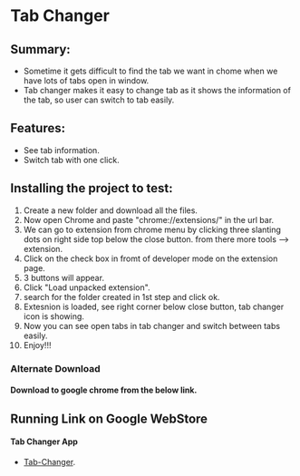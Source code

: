 # Tab Changer

## Summary:
* Sometime it gets difficult to find the tab we want in chome when we have lots of tabs open in window.
* Tab changer makes it easy to change tab as it shows the information of the tab, so user can switch to tab easily.

## Features:
* See tab information.
* Switch tab with one click.

## Installing the project to test:
1. Create a new folder and download all the files.
2. Now open Chrome and paste "chrome://extensions/" in the url bar.
3. We can go to extension from chrome menu by clicking three slanting dots on right side top below the close button.
   from there more tools --> extension.
4. Click on the check box in fromt of developer mode on the extension page.
5. 3 buttons will appear.
6. Click "Load unpacked extension".
7. search for the folder created in 1st step and click ok.
8. Extesnion is loaded, see right corner below close button, tab changer icon is showing.
9. Now you can see open tabs in tab changer and switch between tabs easily.
10. Enjoy!!!

### Alternate Download
#### Download to google chrome from the below link.

## Running Link on Google WebStore
#### Tab Changer App
* [Tab-Changer](https://chrome.google.com/webstore/detail/tab-changer/kdgbkbgkffgfhakohlmoppiahphmognn).
